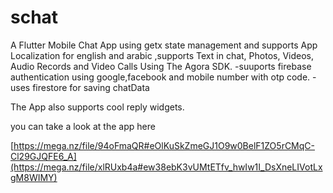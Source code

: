 # schat

A Flutter Mobile Chat App using getx state management and supports App Localization for english and arabic ,supports Text in chat, Photos, Videos, Audio Records and Video Calls Using The Agora SDK.
-suuports firebase authentication using google,facebook and mobile number with otp code.
-uses firestore for saving chatData

The App also supports cool reply widgets. 

you can take a look at the app here  

[https://mega.nz/file/94oFmaQR#eOlKuSkZmeGJ1O9w0BelF1ZO5rCMqC-Cl29GJQFE6_A](https://mega.nz/file/xlRUxb4a#ew38ebK3vUMtETfv_hwIw1I_DsXneLIVotLxgM8WIMY)

